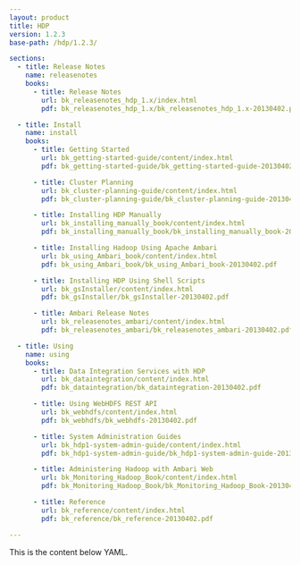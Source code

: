 ```yaml
---
layout: product
title: HDP
version: 1.2.3
base-path: /hdp/1.2.3/

sections:
  - title: Release Notes
    name: releasenotes
    books:
      - title: Release Notes
        url: bk_releasenotes_hdp_1.x/index.html
        pdf: bk_releasenotes_hdp_1.x/bk_releasenotes_hdp_1.x-20130402.pdf

  - title: Install
    name: install
    books:
      - title: Getting Started
        url: bk_getting-started-guide/content/index.html
        pdf: bk_getting-started-guide/bk_getting-started-guide-20130402.pdf

      - title: Cluster Planning
        url: bk_cluster-planning-guide/content/index.html
        pdf: bk_cluster-planning-guide/bk_cluster-planning-guide-20130402.pdf

      - title: Installing HDP Manually
        url: bk_installing_manually_book/content/index.html
        pdf: bk_installing_manually_book/bk_installing_manually_book-20130402.pdf

      - title: Installing Hadoop Using Apache Ambari
        url: bk_using_Ambari_book/content/index.html
        pdf: bk_using_Ambari_book/bk_using_Ambari_book-20130402.pdf

      - title: Installing HDP Using Shell Scripts
        url: bk_gsInstaller/content/index.html
        pdf: bk_gsInstaller/bk_gsInstaller-20130402.pdf

      - title: Ambari Release Notes
        url: bk_releasenotes_ambari/content/index.html
        pdf: bk_releasenotes_ambari/bk_releasenotes_ambari-20130402.pdf

  - title: Using
    name: using
    books:
      - title: Data Integration Services with HDP
        url: bk_dataintegration/content/index.html
        pdf: bk_dataintegration/bk_dataintegration-20130402.pdf

      - title: Using WebHDFS REST API
        url: bk_webhdfs/content/index.html
        pdf: bk_webhdfs/bk_webhdfs-20130402.pdf

      - title: System Administration Guides
        url: bk_hdp1-system-admin-guide/content/index.html
        pdf: bk_hdp1-system-admin-guide/bk_hdp1-system-admin-guide-20130402.pdf

      - title: Administering Hadoop with Ambari Web	
        url: bk_Monitoring_Hadoop_Book/content/index.html
        pdf: bk_Monitoring_Hadoop_Book/bk_Monitoring_Hadoop_Book-20130402.pdf

      - title: Reference
        url: bk_reference/content/index.html
        pdf: bk_reference/bk_reference-20130402.pdf

---
```


This is the content below YAML.
